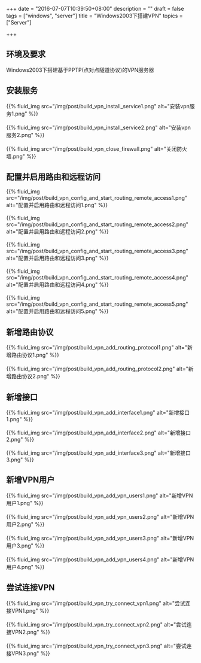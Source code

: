 +++
date = "2016-07-07T10:39:50+08:00"
description = ""
draft = false
tags = ["windows", "server"]
title = "Windows2003下搭建VPN"
topics = ["Server"]

+++

## 环境及要求
Windows2003下搭建基于PPTP(点对点隧道协议)的VPN服务器

## 安装服务
{{% fluid_img src="/img/post/build_vpn_install_service1.png" alt="安装vpn服务1.png" %}}
<br /><br />
{{% fluid_img src="/img/post/build_vpn_install_service2.png" alt="安装vpn服务2.png" %}}
<br /><br />
{{% fluid_img src="/img/post/build_vpn_close_firewall.png" alt="关闭防火墙.png" %}}

## 配置并启用路由和远程访问
{{% fluid_img src="/img/post/build_vpn_config_and_start_routing_remote_access1.png" alt="配置并启用路由和远程访问1.png" %}}
<br /><br />
{{% fluid_img src="/img/post/build_vpn_config_and_start_routing_remote_access2.png" alt="配置并启用路由和远程访问2.png" %}}
<br /><br />
{{% fluid_img src="/img/post/build_vpn_config_and_start_routing_remote_access3.png" alt="配置并启用路由和远程访问3.png" %}}
<br /><br />
{{% fluid_img src="/img/post/build_vpn_config_and_start_routing_remote_access4.png" alt="配置并启用路由和远程访问4.png" %}}
<br /><br />
{{% fluid_img src="/img/post/build_vpn_config_and_start_routing_remote_access5.png" alt="配置并启用路由和远程访问5.png" %}}

## 新增路由协议
{{% fluid_img src="/img/post/build_vpn_add_routing_protocol1.png" alt="新增路由协议1.png" %}}
<br /><br />
{{% fluid_img src="/img/post/build_vpn_add_routing_protocol2.png" alt="新增路由协议2.png" %}}

## 新增接口
{{% fluid_img src="/img/post/build_vpn_add_interface1.png" alt="新增接口1.png" %}}
<br /><br />
{{% fluid_img src="/img/post/build_vpn_add_interface2.png" alt="新增接口2.png" %}}
<br /><br />
{{% fluid_img src="/img/post/build_vpn_add_interface3.png" alt="新增接口3.png" %}}

## 新增VPN用户
{{% fluid_img src="/img/post/build_vpn_add_vpn_users1.png" alt="新增VPN用户1.png" %}}
<br /><br />
{{% fluid_img src="/img/post/build_vpn_add_vpn_users2.png" alt="新增VPN用户2.png" %}}
<br /><br />
{{% fluid_img src="/img/post/build_vpn_add_vpn_users3.png" alt="新增VPN用户3.png" %}}
<br /><br />
{{% fluid_img src="/img/post/build_vpn_add_vpn_users4.png" alt="新增VPN用户4.png" %}}

## 尝试连接VPN
{{% fluid_img src="/img/post/build_vpn_try_connect_vpn1.png" alt="尝试连接VPN1.png" %}}
<br /><br />
{{% fluid_img src="/img/post/build_vpn_try_connect_vpn2.png" alt="尝试连接VPN2.png" %}}
<br /><br />
{{% fluid_img src="/img/post/build_vpn_try_connect_vpn3.png" alt="尝试连接VPN3.png" %}}